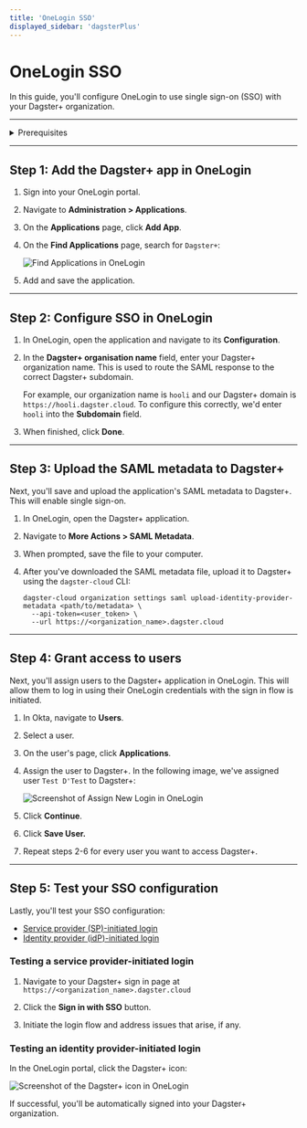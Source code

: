 ```yaml
---
title: 'OneLogin SSO'
displayed_sidebar: 'dagsterPlus'
---
```


# OneLogin SSO

In this guide, you'll configure OneLogin to use single sign-on (SSO) with your Dagster+ organization.

---

<details>
  <summary>Prerequisites</summary>

To follow the steps in this guide, you'll need:

- **The following in OneLogin:**
  - An existing OneLogin account
  - Admin permissions
- **To install the [`dagster-cloud` CLI](/todo)**
- **The following in Dagster+:**
  - A Pro plan
  - [Access to a user token](/todo)
  - [Organization Admin permissions](/dagster-plus/access/rbac/user-roles-permissions) in your organization

</details>

---

## Step 1: Add the Dagster+ app in OneLogin

1. Sign into your OneLogin portal.

2. Navigate to **Administration > Applications**.

3. On the **Applications** page, click **Add App**.

4. On the **Find Applications** page, search for `Dagster+`:

   ![Find Applications in OneLogin](/img/placeholder.svg)

5. Add and save the application.

---

## Step 2: Configure SSO in OneLogin

1. In OneLogin, open the application and navigate to its **Configuration**.

2. In the **Dagster+ organisation name** field, enter your Dagster+ organization name. This is used to route the SAML response to the correct Dagster+ subdomain.

   For example, our organization name is `hooli` and our Dagster+ domain is `https://hooli.dagster.cloud`. To configure this correctly, we'd enter `hooli` into the **Subdomain** field.

3. When finished, click **Done**.

---

## Step 3: Upload the SAML metadata to Dagster+

Next, you'll save and upload the application's SAML metadata to Dagster+. This will enable single sign-on.

1. In OneLogin, open the Dagster+ application.

2. Navigate to **More Actions > SAML Metadata**.

3. When prompted, save the file to your computer.

4. After you've downloaded the SAML metadata file, upload it to Dagster+ using the `dagster-cloud` CLI:

   ```shell
   dagster-cloud organization settings saml upload-identity-provider-metadata <path/to/metadata> \
     --api-token=<user_token> \
     --url https://<organization_name>.dagster.cloud
   ```

---

## Step 4: Grant access to users

Next, you'll assign users to the Dagster+ application in OneLogin. This will allow them to log in using their OneLogin credentials with the sign in flow is initiated.

1. In Okta, navigate to **Users**.

2. Select a user.

3. On the user's page, click **Applications**.

4. Assign the user to Dagster+. In the following image, we've assigned user `Test D'Test` to Dagster+:

   ![Screenshot of Assign New Login in OneLogin](/img/placeholder.svg)

5. Click **Continue**.

6. Click **Save User.**

7. Repeat steps 2-6 for every user you want to access Dagster+.

---

## Step 5: Test your SSO configuration

Lastly, you'll test your SSO configuration:

- [Service provider (SP)-initiated login](#testing-a-service-provider-initiated-login)
- [Identity provider (idP)-initiated login](#testing-an-identity-provider-initiated-login)

### Testing a service provider-initiated login

1. Navigate to your Dagster+ sign in page at `https://<organization_name>.dagster.cloud`

2. Click the **Sign in with SSO** button.

3. Initiate the login flow and address issues that arise, if any.

### Testing an identity provider-initiated login

In the OneLogin portal, click the Dagster+ icon:

![Screenshot of the Dagster+ icon in OneLogin](/img/placeholder.svg)

If successful, you'll be automatically signed into your Dagster+ organization.
